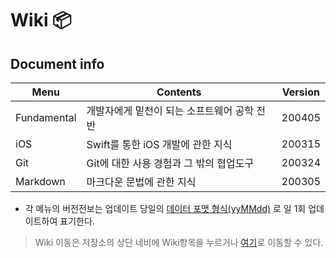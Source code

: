 # Wiki 📦 

## Document info 
Menu|Contents|Version|
|---|---|---|
Fundamental|개발자에게 밑천이 되는 소프트웨어 공학 전반|200405|
iOS|Swift를 통한 iOS 개발에 관한 지식|200315|
Git|Git에 대한 사용 경험과 그 밖의 협업도구|200324|
Markdown|마크다운 문법에 관한 지식|200305|

* 각 메뉴의 버전전보는 업데이트 당일의 [데이터 포맷 형식(yyMMdd)](https://github.com/devyhan93/Wiki/wiki/DateFormet#1데이터-포맷의-형식-) 로 일 1회 업데이트하여 표기한다.

> Wiki 이동은 저장소의 상단 네비에 Wiki항목을 누르거나 [여기](https://github.com/devyhan93/Wiki/wiki)로 이동할 수 있다. 
